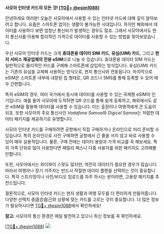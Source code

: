 **사모아 인터넷 카드의 모든 것! [[TG💪+ @esim1088](https://t.me/s/esim1088)]**

안녕하세요 여러분! 오늘은 사모아에서 사용할 수 있는 인터넷 카드에 대해 깊이 알아보려고 합니다. 요즘은 스마트폰 없이는 생활이 불가능한 시대입니다. 하지만 해외에서 데이터를 사용하다 보면 엄청난 통신비가 발생하는 경우도 많죠. 그래서 사모아에서도 현지 통신사를 이용해 합리적인 가격으로 데이터를 사용할 수 있는 방법을 찾아보았습니다.

우선 사모아 인터넷 카드는 크게 **휴대폰용 데이터 SIM 카드**, **유심(UIM) 카드**, 그리고 **현지 서비스 제공업체의 전용 eSIM**으로 나눌 수 있습니다. 휴대폰용 데이터 SIM 카드는 일반적으로 물리적인 카드를 구매해 스마트폰에 삽입하는 방식입니다. 유심(UIM) 카드는 기존의 유심을 교체해 사용하는 방식으로, 현지 통신사와 연동됩니다. 마지막으로 eSIM은 스마트폰 내부에 내장된 칩 형태로, QR 코드나 SMS를 통해 등록할 수 있어 매우 간편합니다.

특히 eSIM의 경우, 여러 국가에서 동시에 데이터를 사용할 수 있는 국제형 eSIM이 인기입니다. 예를 들어 사모아에 도착하면 QR 코드를 통해 쉽게 등록하고, 해외에서도 같은 eSIM을 활용해 데이터를 사용할 수 있습니다. 이는 출장이나 여행객에게 큰 도움이 되죠. 또한 사모아의 주요 통신사인 *Vodafone Samoa*와 *Digicel Samoa*는 저렴한 데이터 패키지를 제공하기로 유명합니다.

사모아 인터넷 카드를 구매하려면 공항에서 직접 구매하거나 온라인으로 미리 준비할 수 있습니다. 특히 온라인으로 사전 구매하면 공항에서 긴 줄을 서지 않고 바로 사용할 수 있어 매우 실용적입니다. 물론, 구매 전에는 데이터 용량과 가격 비교를 꼭 해보세요. 특히 가족 단위로 많이 사용한다면 패밀리 패스나 다중 사용자를 위한 패키지도 고려해볼 만합니다.

또한, 사모아에서는 와이파이 스팟도 많지만, 여전히 데이터가 필요한 경우가 많습니다. 따라서 여행자나 장기 거주자는 반드시 적절한 데이터 플랜을 선택하는 것이 중요합니다. 특히 스트리밍이나 사진/비디오 업로드를 자주 하시는 분이라면, 고용량 패키지를 추천드립니다.

결론적으로, 사모아 인터넷 카드는 현지 생활과 여행 모두를 더 편리하게 만들어줍니다. 다양한 선택지 중适合自己와 상황에 맞는 카드를 고르는 것이 중요합니다. 더 많은 정보가 필요하시다면 [TG💪+ @esim1088](https://t.me/s/esim1088)에서 확인하세요!

**참고:** 사모아의 통신 환경은 매일 발전하고 있으니 최신 정보를 꼭 확인하세요. 

[[TG💪+ @esim1088](https://t.me/s/esim1088)] ![](https://i.postimg.cc/Y0z9fWf4/image.png)